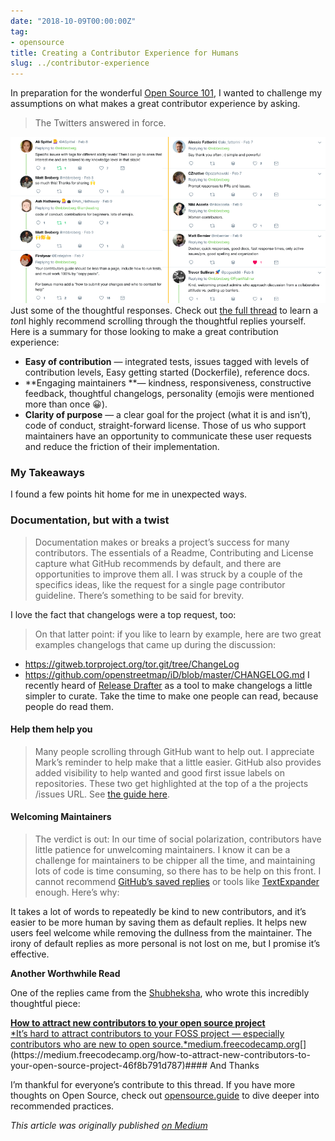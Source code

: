 ```yaml
---
date: "2018-10-09T00:00:00Z"
tag:
- opensource
title: Creating a Contributor Experience for Humans
slug: ../contributor-experience
---
```


  In preparation for the wonderful [Open Source 101](http://opensource101.com), I wanted to challenge my assumptions on what makes a great contributor experience by asking.


> [](https://twitter.com/mbbroberg/status/961348173628284928)The Twitters answered in force.

![](/img/1*tMXOkAnkwTqFNfJs7PdWzg.png)Just some of the thoughtful responses. Check out [the full thread](https://twitter.com/mbbroberg/status/961348173628284928) to learn a *ton*I highly recommend scrolling through the thoughtful replies yourself. Here is a summary for those looking to make a great contribution experience:

* **Easy of contribution** — integrated tests, issues tagged with levels of contribution levels, Easy getting started (Dockerfile), reference docs.
* **Engaging maintainers **— kindness, responsiveness, constructive feedback, thoughtful changelogs, personality (emojis were mentioned more than once 😀).
* **Clarity of purpose** — a clear goal for the project (what it is and isn’t), code of conduct, straight-forward license.
Those of us who support maintainers have an opportunity to communicate these user requests and reduce the friction of their implementation.

### My Takeaways

I found a few points hit home for me in unexpected ways.

### **Documentation, but with a twist**


> [](https://twitter.com/Erstejahre/status/961361372230533120)Documentation makes or breaks a project’s success for many contributors. The essentials of a Readme, Contributing and License capture what GitHub recommends by default, and there are opportunities to improve them all. I was struck by a couple of the specifics ideas, like the request for a single page contributor guideline. There’s something to be said for brevity.

I love the fact that changelogs were a top request, too:


> [](https://twitter.com/SchwarzeLocke/status/961376175921692672)On that latter point: if you like to learn by example, here are two great examples changelogs that came up during the discussion:

* <https://gitweb.torproject.org/tor.git/tree/ChangeLog>
* <https://github.com/openstreetmap/iD/blob/master/CHANGELOG.md>
I recently heard of [Release Drafter](https://github.com/toolmantim/release-drafter) as a tool to make changelogs a little simpler to curate. Take the time to make one people can read, because people do read them.

#### Help them help you


> [](https://twitter.com/bytemeorg/status/961352565081460738)Many people scrolling through GitHub want to help out. I appreciate Mark’s reminder to help make that a little easier. GitHub also provides added visibility to help wanted and good first issue labels on repositories. These two get highlighted at the top of a the projects /issues URL. See [the guide here](https://help.github.com/articles/helping-new-contributors-find-your-project-with-labels/).

#### **Welcoming Maintainers**


> [](https://twitter.com/Firesphere/status/961354413582336000)The verdict is out: In our time of social polarization, contributors have little patience for unwelcoming maintainers. I know it can be a challenge for maintainers to be chipper all the time, and maintaining lots of code is time consuming, so there has to be help on this front. I cannot recommend [GitHub’s saved replies](https://github.com/settings/replies) or tools like [TextExpander](https://textexpander.com/) enough. Here’s why:

It takes a lot of words to repeatedly be kind to new contributors, and it’s easier to be more human by saving them as default replies. It helps new users feel welcome while removing the dullness from the maintainer. The irony of default replies as more personal is not lost on me, but I promise it’s effective.

**Another Worthwhile Read**

One of the replies came from the [Shubheksha](https://medium.com/u/c98f56800747), who wrote this incredibly thoughtful piece:

[**How to attract new contributors to your open source project**  
*It’s hard to attract contributors to your FOSS project — especially contributors who are new to open source.*medium.freecodecamp.org](https://medium.freecodecamp.org/how-to-attract-new-contributors-to-your-open-source-project-46f8b791d787 "https://medium.freecodecamp.org/how-to-attract-new-contributors-to-your-open-source-project-46f8b791d787")[](https://medium.freecodecamp.org/how-to-attract-new-contributors-to-your-open-source-project-46f8b791d787)#### And Thanks

I’m thankful for everyone’s contribute to this thread. If you have more thoughts on Open Source, check out [opensource.guide](https://opensource.guide/) to dive deeper into recommended practices.

*This article was originally published [on Medium](https://medium.com/@mbbroberg)*